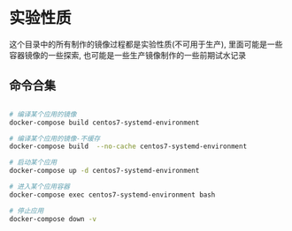 实验性质
===

这个目录中的所有制作的镜像过程都是实验性质(不可用于生产), 里面可能是一些容器镜像的一些探索, 也可能是一些生产镜像制作的一些前期试水记录



## 命令合集

``` bash

# 编译某个应用的镜像
docker-compose build centos7-systemd-environment

# 编译某个应用的镜像-不缓存
docker-compose build  --no-cache centos7-systemd-environment

# 启动某个应用
docker-compose up -d centos7-systemd-environment

# 进入某个应用容器
docker-compose exec centos7-systemd-environment bash

# 停止应用
docker-compose down -v 

```